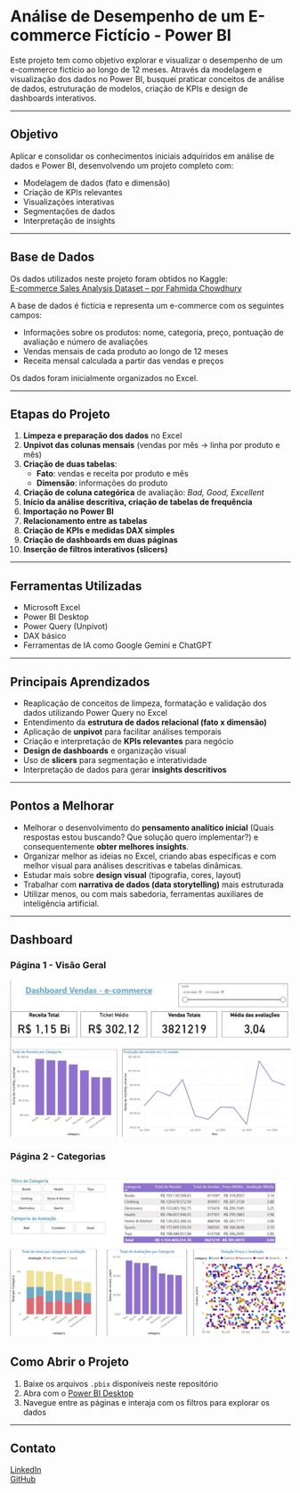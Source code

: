 # Análise de Desempenho de um E-commerce Fictício - Power BI

Este projeto tem como objetivo explorar e visualizar o desempenho de um e-commerce fictício ao longo de 12 meses. Através da modelagem e visualização dos dados no Power BI, busquei praticar conceitos de análise de dados, estruturação de modelos, criação de KPIs e design de dashboards interativos.

---

## Objetivo

Aplicar e consolidar os conhecimentos iniciais adquiridos em análise de dados e Power BI, desenvolvendo um projeto completo com:
- Modelagem de dados (fato e dimensão)
- Criação de KPIs relevantes
- Visualizações interativas
- Segmentações de dados
- Interpretação de insights

---

##  Base de Dados

Os dados utilizados neste projeto foram obtidos no Kaggle:  
[E-commerce Sales Analysis Dataset – por Fahmida Chowdhury](https://www.kaggle.com/datasets/fahmidachowdhury/e-commerce-sales-analysis)

A base de dados é fictícia e representa um e-commerce com os seguintes campos:
- Informações sobre os produtos: nome, categoria, preço, pontuação de avaliação e número de avaliações
- Vendas mensais de cada produto ao longo de 12 meses
- Receita mensal calculada a partir das vendas e preços

Os dados foram inicialmente organizados no Excel.

---

## Etapas do Projeto

1. **Limpeza e preparação dos dados** no Excel
2. **Unpivot das colunas mensais** (vendas por mês → linha por produto e mês)
3. **Criação de duas tabelas**:
   - **Fato**: vendas e receita por produto e mês
   - **Dimensão**: informações do produto
4. **Criação de coluna categórica** de avaliação: *Bad, Good, Excellent*
5. **Início da análise descritiva, criação de tabelas de frequência**
6. **Importação no Power BI**
7. **Relacionamento entre as tabelas**
8. **Criação de KPIs e medidas DAX simples**
9. **Criação de dashboards em duas páginas**
10. **Inserção de filtros interativos (slicers)**

---

## Ferramentas Utilizadas

- Microsoft Excel
- Power BI Desktop
- Power Query (Unpivot)
- DAX básico
- Ferramentas de IA como Google Gemini e ChatGPT

---

##  Principais Aprendizados

- Reaplicação de conceitos de limpeza, formatação e validação dos dados utilizando Power Query no Excel
- Entendimento da **estrutura de dados relacional (fato x dimensão)**
- Aplicação de **unpivot** para facilitar análises temporais
- Criação e interpretação de **KPIs relevantes** para negócio
- **Design de dashboards** e organização visual
- Uso de **slicers** para segmentação e interatividade
- Interpretação de dados para gerar **insights descritivos**

---

##  Pontos a Melhorar

- Melhorar o desenvolvimento do **pensamento analítico inicial** (Quais respostas estou buscando? Que solução quero implementar?) e consequentemente **obter melhores insights**.
- Organizar melhor as ideias no Excel, criando abas específicas e com melhor visual para análises descritivas e tabelas dinâmicas.
- Estudar mais sobre **design visual** (tipografia, cores, layout)
- Trabalhar com **narrativa de dados (data storytelling)** mais estruturada
- Utilizar menos, ou com mais sabedoria, ferramentas auxiliares de inteligência artificial.

---

##  Dashboard

### Página 1 - Visão Geral

![Dashboard Página 1](/imagens/pg1dash.png)

### Página 2 - Categorias

![Dashboard Página 2](/imagens/pg2dash.png)
---

## Como Abrir o Projeto

1. Baixe os arquivos `.pbix` disponíveis neste repositório
2. Abra com o [Power BI Desktop](https://powerbi.microsoft.com/)
3. Navegue entre as páginas e interaja com os filtros para explorar os dados

---

##  Contato

[LinkedIn](https://www.linkedin.com/in/fernandomiyazato)  
[GitHub](https://github.com/fernandomzto)
